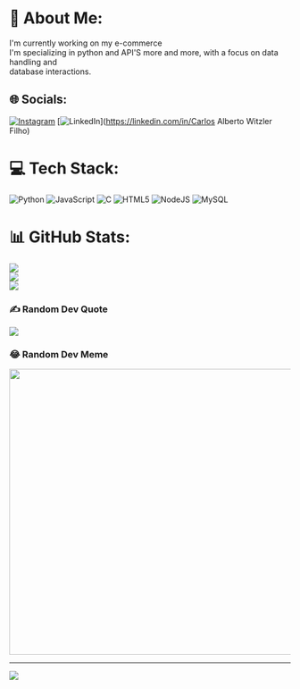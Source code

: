 # 💫 About Me:
I'm currently working on my e-commerce<br>I'm specializing in python and API'S more and more, with a focus on data handling and <br> database interactions.<br>


## 🌐 Socials:
[![Instagram](https://img.shields.io/badge/Instagram-%23E4405F.svg?logo=Instagram&logoColor=white)](https://instagram.com/cwitzzz) [![LinkedIn](https://img.shields.io/badge/LinkedIn-%230077B5.svg?logo=linkedin&logoColor=white)](https://linkedin.com/in/Carlos Alberto Witzler Filho) 

# 💻 Tech Stack:
![Python](https://img.shields.io/badge/python-3670A0?style=for-the-badge&logo=python&logoColor=ffdd54) ![JavaScript](https://img.shields.io/badge/javascript-%23323330.svg?style=for-the-badge&logo=javascript&logoColor=%23F7DF1E) ![C](https://img.shields.io/badge/c-%2300599C.svg?style=for-the-badge&logo=c&logoColor=white) ![HTML5](https://img.shields.io/badge/html5-%23E34F26.svg?style=for-the-badge&logo=html5&logoColor=white) ![NodeJS](https://img.shields.io/badge/node.js-6DA55F?style=for-the-badge&logo=node.js&logoColor=white) ![MySQL](https://img.shields.io/badge/mysql-%2300f.svg?style=for-the-badge&logo=mysql&logoColor=white)
# 📊 GitHub Stats:
![](https://github-readme-stats.vercel.app/api?username=Cwitzz&theme=dark&hide_border=false&include_all_commits=false&count_private=false)<br/>
![](https://github-readme-streak-stats.herokuapp.com/?user=Cwitzz&theme=dark&hide_border=false)<br/>
![](https://github-readme-stats.vercel.app/api/top-langs/?username=Cwitzz&theme=dark&hide_border=false&include_all_commits=false&count_private=false&layout=compact)

### ✍️ Random Dev Quote
![](https://quotes-github-readme.vercel.app/api?type=horizontal&theme=radical)

### 😂 Random Dev Meme
<img src="https://random-memer.herokuapp.com/" width="512px"/>

---
[![](https://visitcount.itsvg.in/api?id=Cwitzz&icon=0&color=0)](https://visitcount.itsvg.in)

<!-- Proudly created with GPRM ( https://gprm.itsvg.in ) -->
